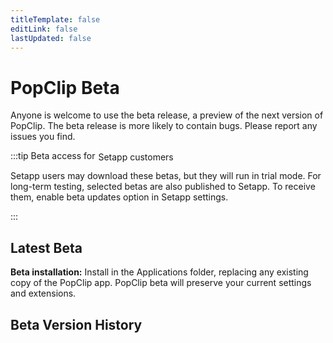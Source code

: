 ```yaml
---
titleTemplate: false
editLink: false
lastUpdated: false
---
```

<script setup>
import Changelog from '/src/Changelog.vue'
import Download from '/src/Download.vue';
import { data } from "/src/data/releases.data";
import { SetappIcon } from 'vue3-simple-icons'
const beta = data.beta[0];
</script>

# PopClip Beta

Anyone is welcome to use the beta release, a preview of the next version of PopClip. The beta release is more likely to contain bugs. Please report any issues you find.

:::tip Beta access for&nbsp;<SetappIcon style="fill: var(--vp-c-text-1); display: inline-block; height:16px; vertical-align: middle; margin: 0 -7px 0 -3px;" />&nbsp;<AaLink cfg="setapp.referralUrl">Setapp</AaLink> customers

Setapp users may download these betas, but they will run in trial mode. For long-term testing, selected betas are also published to Setapp. To receive them, enable beta updates option in Setapp settings.

:::

## Latest Beta

<Download
name="PopClip"
:ver="beta.versionString"
:date="beta.date"
:size="beta.size"
:os="beta.minimumSystemVersion"
:archs="beta.archs"
:url="beta.url"
notes="#beta-version-history"
channel="beta"
/>

**Beta installation:** Install in the Applications folder, replacing any existing copy of the PopClip app. PopClip beta will preserve your current settings and extensions.

## Beta Version History

<div :class="$style.history">
<Changelog channel="beta" />
</div>

<style module>
.history h2 {
  border: none;
  font-size: 1.25em;
}
</style>
